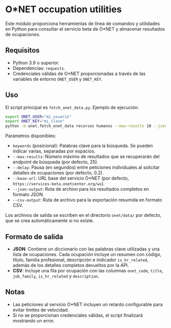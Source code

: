 # O*NET occupation utilities

Este módulo proporciona herramientas de línea de comandos y utilidades en Python para consultar el servicio beta de O*NET y almacenar resultados de ocupaciones.

## Requisitos

* Python 3.9 o superior.
* Dependencias: `requests`.
* Credenciales válidas de O*NET proporcionadas a través de las variables de entorno `ONET_USER` y `ONET_KEY`.

## Uso

El script principal es `fetch_onet_data.py`. Ejemplo de ejecución:

```bash
export ONET_USER="mi_usuario"
export ONET_KEY="mi_clave"
python -m onet.fetch_onet_data recursos humanos --max-results 10 --json-output onet/data/hr.json --csv-output onet/data/hr.csv
```

Parámetros disponibles:

* `keywords` (posicional): Palabras clave para la búsqueda. Se pueden indicar varias, separadas por espacios.
* `--max-results`: Número máximo de resultados que se recuperarán del endpoint de búsqueda (por defecto, 25).
* `--delay`: Pausa (en segundos) entre peticiones individuales al solicitar detalles de ocupaciones (por defecto, 0.2).
* `--base-url`: URL base del servicio O*NET (por defecto, `https://services-beta.onetcenter.org/ws`).
* `--json-output`: Ruta de archivo para los resultados completos en formato JSON.
* `--csv-output`: Ruta de archivo para la exportación resumida en formato CSV.

Los archivos de salida se escriben en el directorio `onet/data/` por defecto, que se crea automáticamente si no existe.

## Formato de salida

* **JSON**: Contiene un diccionario con las palabras clave utilizadas y una lista de ocupaciones. Cada ocupación incluye un resumen con código, título, familia profesional, descripción e indicador `is_hr_related`, además de los detalles completos devueltos por la API.
* **CSV**: Incluye una fila por ocupación con las columnas `onet_code`, `title`, `job_family`, `is_hr_related` y `description`.

## Notas

* Las peticiones al servicio O*NET incluyen un retardo configurable para evitar límites de velocidad.
* Si no se proporcionan credenciales válidas, el script finalizará mostrando un error.

